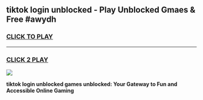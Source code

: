 
## tiktok login unblocked - Play Unblocked Gmaes & Free #awydh
<h3>
<a href="https://news.freeplayer.one?title=tiktok_login_unblocked&ref=24F">CLICK TO PLAY</a></h3>
<hr>

<h3>
<a href="https://news.freeplayer.one?title=tiktok_login_unblocked&ref=24F">CLICK 2 PLAY</a>
  
</h3>

<a href="https://news.freeplayer.one?title=tiktok_login_unblocked&ref=24F/"><img src="https://clearcache.store/games.png"></a>


**tiktok login unblocked games unblocked: Your Gateway to Fun and Accessible Online Gaming**
